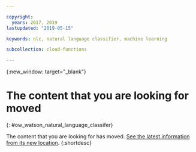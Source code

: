 ```yaml
---

copyright:
  years: 2017, 2019
lastupdated: "2019-05-15"

keywords: nlc, natural language classifier, machine learning

subcollection: cloud-functions

---
```



{:new_window: target="_blank"}
# The content that you are looking for moved
{: #ow_watson_natural_language_classifer}

The content that you are looking for has moved. [See the latest information from its new location](/docs/openwhisk?topic=cloud-functions-pkg_natlang_classifier).
{:shortdesc}
